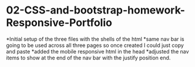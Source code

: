 # 02-CSS-and-bootstrap-homework-Responsive-Portfolio
*Initial setup of the three files with the shells of the html
*same nav bar is going to be used across all three pages so once created I could just copy and paste
*added the mobile responsive html in the head
*adjusted the nav items to show at the end of the nav bar with the justify position end.

